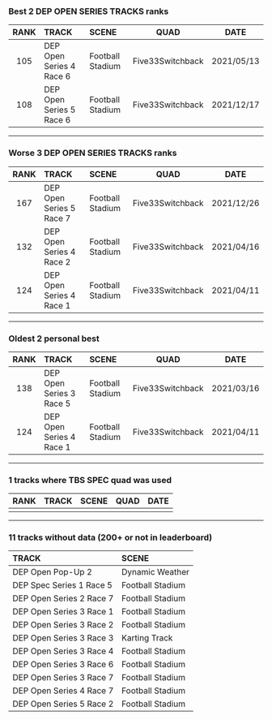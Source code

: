 ### Best 2 DEP OPEN SERIES TRACKS ranks
|RANK|TRACK|SCENE|QUAD|DATE|
|:---:|:---|:---|:---:|:---:|
|105|DEP Open Series 4 Race 6|Football Stadium|Five33Switchback|2021/05/13|
|108|DEP Open Series 5 Race 6|Football Stadium|Five33Switchback|2021/12/17|
---
### Worse 3 DEP OPEN SERIES TRACKS ranks
|RANK|TRACK|SCENE|QUAD|DATE|
|:---:|:---|:---|:---:|:---:|
|167|DEP Open Series 5 Race 7|Football Stadium|Five33Switchback|2021/12/26|
|132|DEP Open Series 4 Race 2|Football Stadium|Five33Switchback|2021/04/16|
|124|DEP Open Series 4 Race 1|Football Stadium|Five33Switchback|2021/04/11|
---
### Oldest 2 personal best
|RANK|TRACK|SCENE|QUAD|DATE|
|:---:|:---|:---|:---:|:---:|
|138|DEP Open Series 3 Race 5|Football Stadium|Five33Switchback|2021/03/16|
|124|DEP Open Series 4 Race 1|Football Stadium|Five33Switchback|2021/04/11|
---
### 1 tracks where TBS SPEC quad was used
|RANK|TRACK|SCENE|QUAD|DATE|
|:---:|:---|:---|:---:|:---:|
||||||
---
### 11 tracks without data (200+ or not in leaderboard)
|TRACK|SCENE|
|:---|:---|
|DEP Open Pop-Up 2|Dynamic Weather|
|DEP Spec Series 1 Race 5|Football Stadium|
|DEP Open Series 2 Race 7|Football Stadium|
|DEP Open Series 3 Race 1|Football Stadium|
|DEP Open Series 3 Race 2|Football Stadium|
|DEP Open Series 3 Race 3|Karting Track|
|DEP Open Series 3 Race 4|Football Stadium|
|DEP Open Series 3 Race 6|Football Stadium|
|DEP Open Series 3 Race 7|Football Stadium|
|DEP Open Series 4 Race 7|Football Stadium|
|DEP Open Series 5 Race 2|Football Stadium|
